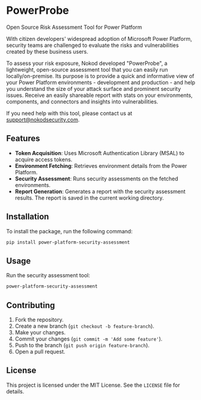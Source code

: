 # PowerProbe

Open Source Risk Assessment Tool for Power Platform

With citizen developers' widespread adoption of Microsoft Power Platform, security teams are challenged to evaluate the
risks and vulnerabilities created by these business users.

To assess your risk exposure, Nokod developed "PowerProbe", a lightweight, open-source assessment tool that you can
easily run locally/on-premise.
Its purpose is to provide a quick and informative view of your Power Platform
environments - development and production - and help you understand the size of your attack surface and prominent
security issues.
Receive an easily shareable report with stats on your environments, components, and connectors and insights into
vulnerabilities.

If you need help with this tool, please contact us at support@nokodsecurity.com.


## Features

- **Token Acquisition**: Uses Microsoft Authentication Library (MSAL) to acquire access tokens.
- **Environment Fetching**: Retrieves environment details from the Power Platform.
- **Security Assessment**: Runs security assessments on the fetched environments.
- **Report Generation**: Generates a report with the security assessment results. The report is saved in the current working directory.

## Installation

To install the package, run the following command:

```bash
pip install power-platform-security-assessment
```

## Usage

Run the security assessment tool:
```sh
power-platform-security-assessment 
```

## Contributing

1. Fork the repository.
2. Create a new branch (`git checkout -b feature-branch`).
3. Make your changes.
4. Commit your changes (`git commit -m 'Add some feature'`).
5. Push to the branch (`git push origin feature-branch`).
6. Open a pull request.

## License

This project is licensed under the MIT License. See the `LICENSE` file for details.